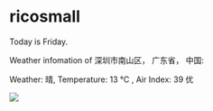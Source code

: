 # ricosmall

Today is Friday.

Weather infomation of 深圳市南山区， 广东省， 中国: 

Weather: 晴, Temperature: 13 ℃ , Air Index: 39 优

<img src="https://github-readme-stats.vercel.app/api?username=ricosmall&show_icons=true" />
